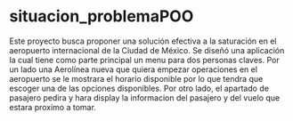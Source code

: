 # situacion_problemaPOO

Este proyecto busca proponer una solución efectiva a la saturación en el aeropuerto internacional de la Ciudad de México. 
Se diseñó una aplicación la cual tiene como parte principal un menu para dos personas claves. Por un lado una Aerolínea nueva que quiera empezar operaciones en el aeropuerto se le mostrara el horario disponible por lo que tendra que escoger una de las opciones disponibles. Por otro lado, el apartado de pasajero pedira y hara display la informacion del pasajero y del vuelo que  estara proximo a tomar.
